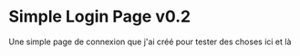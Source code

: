 # Simple Login Page v0.2
Une simple page de connexion que j'ai créé pour tester des choses ici et là
